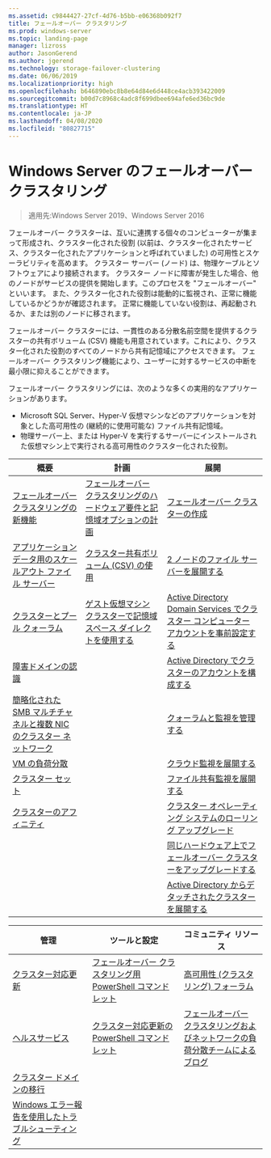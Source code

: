 ```yaml
---
ms.assetid: c9844427-27cf-4d76-b5bb-e06368b092f7
title: フェールオーバー クラスタリング
ms.prod: windows-server
ms.topic: landing-page
manager: lizross
author: JasonGerend
ms.author: jgerend
ms.technology: storage-failover-clustering
ms.date: 06/06/2019
ms.localizationpriority: high
ms.openlocfilehash: b646890ebc8b8e64d84e6d448ce4acb393422009
ms.sourcegitcommit: b00d7c8968c4adc8f699dbee694afe6ed36bc9de
ms.translationtype: HT
ms.contentlocale: ja-JP
ms.lasthandoff: 04/08/2020
ms.locfileid: "80827715"
---
```

# <a name="failover-clustering-in-windows-server"></a>Windows Server のフェールオーバー クラスタリング

> 適用先:Windows Server 2019、Windows Server 2016

フェールオーバー クラスターは、互いに連携する個々のコンピューターが集まって形成され、クラスター化された役割 (以前は、クラスター化されたサービス、クラスター化されたアプリケーションと呼ばれていました) の可用性とスケーラビリティを高めます。 クラスター サーバー (ノード) は、物理ケーブルとソフトウェアにより接続されます。 クラスター ノードに障害が発生した場合、他のノードがサービスの提供を開始します。このプロセスを "フェールオーバー" といいます。 また、クラスター化された役割は能動的に監視され、正常に機能しているかどうかが確認されます。 正常に機能していない役割は、再起動されるか、または別のノードに移されます。

フェールオーバー クラスターには、一貫性のある分散名前空間を提供するクラスターの共有ボリューム (CSV) 機能も用意されています。これにより、クラスター化された役割のすべてのノードから共有記憶域にアクセスできます。 フェールオーバー クラスタリング機能により、ユーザーに対するサービスの中断を最小限に抑えることができます。

フェールオーバー クラスタリングには、次のような多くの実用的なアプリケーションがあります。

* Microsoft SQL Server、Hyper-V 仮想マシンなどのアプリケーションを対象とした高可用性の (継続的に使用可能な) ファイル共有記憶域。
* 物理サーバー上、または Hyper-V を実行するサーバーにインストールされた仮想マシン上で実行される高可用性のクラスター化された役割。

| **概要**                                                               |  **計画**                          |  **展開**       |
| -------------                                                                |  --------------                        | --------------------- |
| [フェールオーバー クラスタリングの新機能](whats-new-in-failover-clustering.md)    | [フェールオーバー クラスタリングのハードウェア要件と記憶域オプションの計画](clustering-requirements.md)  | [フェールオーバー クラスターの作成](create-failover-cluster.md) |
| [アプリケーション データ用のスケールアウト ファイル サーバー](sofs-overview.md)               | [クラスター共有ボリューム (CSV) の使用](failover-cluster-csvs.md) | [2 ノードのファイル サーバーを展開する](../storage/storage-spaces/storage-spaces-direct-in-vm.md) |
|  [クラスターとプール クォーラム](../storage/storage-spaces/understand-quorum.md)   |  [ゲスト仮想マシン クラスターで記憶域スペース ダイレクトを使用する](../storage/storage-spaces/storage-spaces-direct-in-vm.md)       | [Active Directory Domain Services でクラスター コンピューター アカウントを事前設定する](prestage-cluster-adds.md) |
| [障害ドメインの認識](fault-domains.md)                                 |                                 | [Active Directory でクラスターのアカウントを構成する](configure-ad-accounts.md) |
| [簡略化された SMB マルチチャネルと複数 NIC のクラスター ネットワーク](smb-multichannel.md) |                       | [クォーラムと監視を管理する](manage-cluster-quorum.md) |
| [VM の負荷分散](vm-load-balancing-overview.md)                         |                             | [クラウド監視を展開する](deploy-cloud-witness.md) |
| [クラスター セット](../storage/storage-spaces/cluster-sets.md)                  |                             |[ファイル共有監視を展開する](file-share-witness.md) |
| [クラスターのアフィニティ](cluster-affinity.md)                                     |                            | [クラスター オペレーティング システムのローリング アップグレード](cluster-operating-system-rolling-upgrade.md) |
|                                                                             |                            | [同じハードウェア上でフェールオーバー クラスターをアップグレードする](upgrade-option-same-hardware.md) |
|                                                                            |                             | [Active Directory からデタッチされたクラスターを展開する](https://docs.microsoft.com/previous-versions/windows/it-pro/windows-server-2012-R2-and-2012/dn265970\(v%3dws.11\))

|**管理**  |  **ツールと設定**  |  **コミュニティ リソース**       |
| ------------- |  -------------- | --------------------- |
| [クラスター対応更新](cluster-aware-updating.md)    |   [フェールオーバー クラスタリング用 PowerShell コマンドレット](https://docs.microsoft.com/powershell/module/failoverclusters/?view=win10-ps)      |  [高可用性 (クラスタリング) フォーラム](https://go.microsoft.com/fwlink/p/?LinkId=230641)       |
|  [ヘルスサービス](health-service-overview.md)   |   [クラスター対応更新の PowerShell コマンドレット](https://docs.microsoft.com/powershell/module/clusterawareupdating/?view=win10-ps)      | [フェールオーバー クラスタリングおよびネットワークの負荷分散チームによるブログ](https://blogs.msdn.com/b/clustering/)        |
|  [クラスター ドメインの移行](cluster-domain-migration.md)   |         |         |
|  [Windows エラー報告を使用したトラブルシューティング](troubleshooting-using-wer-reports.md)   |         |         |
